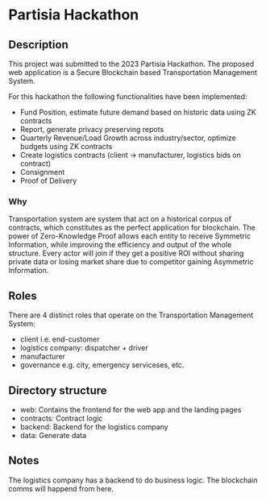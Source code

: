 
# Partisia Hackathon

## Description

This project was submitted to the 2023 Partisia Hackathon.
The proposed web application is a Secure Blockchain based Transportation Management System.

For this hackathon the following functionalities have been implemented:
- Fund Position, estimate future demand based on historic data using ZK contracts
- Report, generate privacy preserving repots
- Quarterly Revenue/Load Growth across industry/sector, optimize budgets using ZK contracts
- Create logistics contracts (client → manufacturer, logistics bids on contract)
- Consignment
- Proof of Delivery

### Why

Transportation system are system that act on a historical corpus of contracts, which constitutes as the perfect application for blockchain.
The power of Zero-Knowledge Proof allows each entity to receive Symmetric Information, while improving the efficiency and output of the whole structure.
Every actor will join if they get a positive ROI without sharing private data or losing market share due to competitor gaining Asymmetric Information.

## Roles

There are 4 distinct roles that operate on the Transportation Management System:
- client i.e. end-customer
- logistics company: dispatcher + driver
- manufacturer
- governance e.g. city, emergency serviceses, etc.

## Directory structure

- web: Contains the frontend for the web app and the landing pages
- contracts: Contract logic
- backend: Backend for the logistics company
- data: Generate data

## Notes

The logistics company has a backend to do business logic. The blockchain comms will happend from here.
